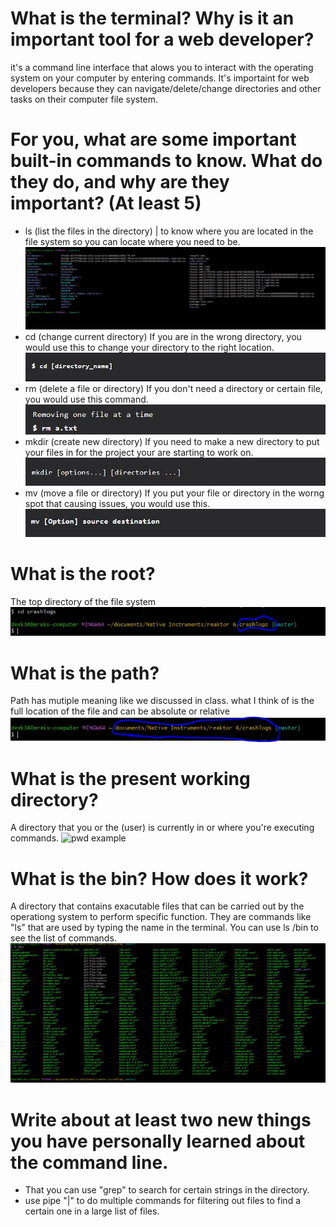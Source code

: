 # What is the terminal? Why is it an important tool for a web developer?
it's a command line interface that alows you to interact with the operating system on your computer by entering commands. It's importaint for web developers because they can navigate/delete/change directories and other tasks on their computer file system.
# For you, what are some important built-in commands to know. What do they do, and why are they important? (At least 5)
- ls (list the files in the directory) | to know where you are located in the file system so you can locate where you need to be.
![ls example](/pic/lsnew.jpg?raw=true "ls")
- cd (change current directory) If you are in the wrong directory, you would use this to change your directory to the right location.
![cd example](/pic/cd.jpg?raw=true "cd")
- rm (delete a file or directory) If you don't need a directory or certain file, you would use this command.
![rm example](/pic/rm.jpg?raw=true "rm")
- mkdir (create new directory) If you need to make a new directory to put your files in for the project your are starting to work on.
![mkdir example](/pic/mkdir.jpg?raw=true "mkdir")
- mv (move a file or directory) If you put your file or directory in the worng spot that causing issues, you would use this.
![mv example](/pic/mv.jpg?raw=true "mv")
# What is the root?
The top directory of the file system
![root example](/pic/root.jpg?raw=true "root")
# What is the path?
Path has mutiple meaning like we discussed in class. what I think of is the full location of the file and can be absolute or relative
![path example](/pic/path.jpg?raw=true "path")  
# What is the present working directory?
A directory that you or the (user) is currently in or where you're executing commands.
![pwd example](/pic/present.jpg?raw=true "pwd")  
# What is the bin? How does it work?
A directory that contains exacutable files that can be carried out by the operationg system to perform specific function. They are commands like "ls" that are used by typing the name in the terminal. You can use ls /bin to see the list of commands.
![bin example](/pic/bin.jpg "bin")

# Write about at least two new things you have personally learned about the command line.
- That you can use "grep" to search for certain strings in the directory.
- use pipe "\|"  to do multiple commands for filtering out files to find a certain one in a large list of files.
